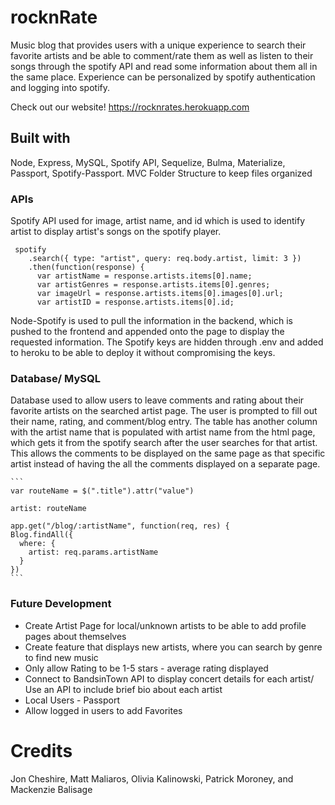 # rocknRate

Music blog that provides users with a unique experience to search their favorite artists and be able to comment/rate them as well as listen to their songs through the spotify API and read some information about them all in the same place. Experience can be personalized by spotify authentication and logging into spotify.


Check out our website!
https://rocknrates.herokuapp.com


## Built with

Node, Express, MySQL, Spotify API, Sequelize, Bulma, Materialize, Passport, Spotify-Passport.
MVC Folder Structure to keep files organized


### APIs

Spotify API used for image, artist name, and id which is used to identify artist to display artist's songs on the spotify player. 
```
 spotify
    .search({ type: "artist", query: req.body.artist, limit: 3 })
    .then(function(response) {
      var artistName = response.artists.items[0].name;
      var artistGenres = response.artists.items[0].genres;
      var imageUrl = response.artists.items[0].images[0].url;
      var artistID = response.artists.items[0].id;
```

Node-Spotify is used to pull the information in the backend, which is pushed to the frontend and appended onto the page to display the requested information. 
The Spotify keys are hidden through .env and added to heroku to be able to deploy it without compromising the keys.

### Database/ MySQL

Database used to allow users to leave comments and rating about their favorite artists on the searched artist page.
The user is prompted to fill out their name, rating, and comment/blog entry. The table has another column with the artist name that is populated with artist name from the html page, which gets it from the spotify search after the user searches for that artist. This allows the comments to be displayed on the same page as that specific artist instead of having the all the comments displayed on a separate page.

	```
	var routeName = $(".title").attr("value")

	artist: routeName
	
	app.get("/blog/:artistName", function(req, res) {
    Blog.findAll({
      where: {
        artist: req.params.artistName
      }
    })
	```

### Future Development
<ul>
<li>Create Artist Page for local/unknown artists to be able to add profile pages about themselves</li>
<li>Create feature that displays new artists, where you can search by genre to find new music</li>
<li>Only allow Rating to be 1-5 stars - average rating displayed</li>
<li>Connect to BandsinTown API to display concert details for each artist/ Use an API to include brief bio about each artist</li>
<li>Local Users - Passport</li>
<li>Allow logged in users to add Favorites</li>
</ul>


# Credits

Jon Cheshire, Matt Maliaros, Olivia Kalinowski, Patrick Moroney, and Mackenzie Balisage